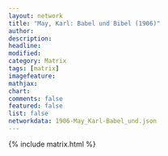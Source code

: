 ```yaml
---
layout: network
title: "May, Karl: Babel und Bibel (1906)"
author:
description:
headline:
modified:
category: Matrix
tags: [matrix]
imagefeature: 
mathjax: 
chart: 
comments: false
featured: false
list: false
networkdata: 1906-May_Karl-Babel_und.json
---
```

{% include matrix.html %}
